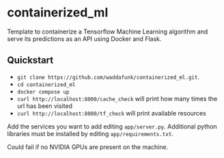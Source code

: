 # containerized_ml

Template to containerize a Tensorflow Machine Learning algorithm and serve its predictions as an API using Docker and Flask.

## Quickstart

* `git clone https://github.com/waddafunk/containerized_ml.git`.
* `cd containerized_ml`
* `docker compose up`
* `curl http://localhost:8000/cache_check` will print how many times the url has been visited
* `curl http://localhost:8000/tf_check` will print available resources

Add the services you want to add editing `app/server.py`. Additional python libraries must be installed by editing `app/requirements.txt`.

Could fail if no NVIDIA GPUs are present on the machine.
